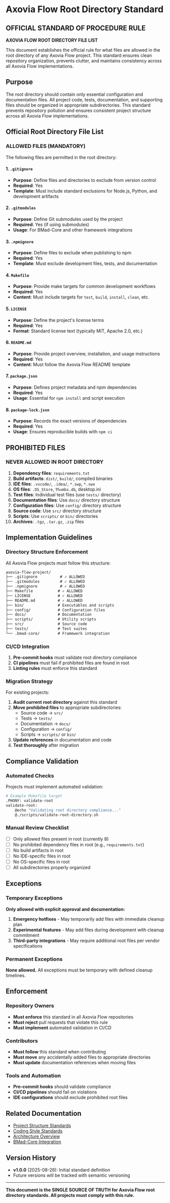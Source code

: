 # Axovia Flow Root Directory Standard

## OFFICIAL STANDARD OF PROCEDURE RULE

**AXOVIA FLOW ROOT DIRECTORY FILE LIST**

This document establishes the official rule for what files are allowed in the root directory of any Axovia Flow project. This standard ensures clean repository organization, prevents clutter, and maintains consistency across all Axovia Flow implementations.

## Purpose

The root directory should contain only essential configuration and documentation files. All project code, tests, documentation, and supporting files should be organized in appropriate subdirectories. This standard prevents repository pollution and ensures consistent project structure across all Axovia Flow implementations.

## Official Root Directory File List

### ALLOWED FILES (MANDATORY)

The following files are permitted in the root directory:

#### 1. `.gitignore`
- **Purpose**: Define files and directories to exclude from version control
- **Required**: Yes
- **Template**: Must include standard exclusions for Node.js, Python, and development artifacts

#### 2. `.gitmodules`
- **Purpose**: Define Git submodules used by the project
- **Required**: Yes (if using submodules)
- **Usage**: For BMad-Core and other framework integrations

#### 3. `.npmignore`
- **Purpose**: Define files to exclude when publishing to npm
- **Required**: Yes
- **Template**: Must exclude development files, tests, and documentation

#### 4. `Makefile`
- **Purpose**: Provide make targets for common development workflows
- **Required**: Yes
- **Content**: Must include targets for `test`, `build`, `install`, `clean`, etc.

#### 5. `LICENSE`
- **Purpose**: Define the project's license terms
- **Required**: Yes
- **Format**: Standard license text (typically MIT, Apache 2.0, etc.)

#### 6. `README.md`
- **Purpose**: Provide project overview, installation, and usage instructions
- **Required**: Yes
- **Content**: Must follow the Axovia Flow README template

#### 7. `package.json`
- **Purpose**: Defines project metadata and npm dependencies
- **Required**: Yes
- **Usage**: Essential for `npm install` and script execution

#### 8. `package-lock.json`
- **Purpose**: Records the exact versions of dependencies
- **Required**: Yes
- **Usage**: Ensures reproducible builds with `npm ci`

## PROHIBITED FILES

### NEVER ALLOWED IN ROOT DIRECTORY

1. **Dependency files**: `requirements.txt`
2. **Build artifacts**: `dist/`, `build/`, compiled binaries
3. **IDE files**: `.vscode/`, `.idea/`, `*.swp`, `*.swo`
4. **OS files**: `.DS_Store`, `Thumbs.db`, desktop.ini
5. **Test files**: Individual test files (use `tests/` directory)
6. **Documentation files**: Use `docs/` directory structure
7. **Configuration files**: Use `config/` directory structure
8. **Source code**: Use `src/` directory structure
9. **Scripts**: Use `scripts/` or `bin/` directories
10. **Archives**: `.tgz`, `.tar.gz`, `.zip` files

## Implementation Guidelines

### Directory Structure Enforcement

All Axovia Flow projects must follow this structure:

```markdown
axovia-flow-project/
├── .gitignore          # ✓ ALLOWED
├── .gitmodules         # ✓ ALLOWED
├── .npmignore          # ✓ ALLOWED
├── Makefile           # ✓ ALLOWED
├── LICENSE            # ✓ ALLOWED
├── README.md          # ✓ ALLOWED
├── bin/               # Executables and scripts
├── config/            # Configuration files
├── docs/              # Documentation
├── scripts/           # Utility scripts
├── src/               # Source code
├── tests/             # Test suites
└── .bmad-core/        # Framework integration
```

### CI/CD Integration

1. **Pre-commit hooks** must validate root directory compliance
2. **CI pipelines** must fail if prohibited files are found in root
3. **Linting rules** must enforce this standard

### Migration Strategy

For existing projects:

1. **Audit current root directory** against this standard
2. **Move prohibited files** to appropriate subdirectories:
   - Source code → `src/`
   - Tests → `tests/`
   - Documentation → `docs/`
   - Configuration → `config/`
   - Scripts → `scripts/` or `bin/`
3. **Update references** in documentation and code
4. **Test thoroughly** after migration

## Compliance Validation

### Automated Checks

Projects must implement automated validation:

```bash
# Example Makefile target
.PHONY: validate-root
validate-root:
	@echo "Validating root directory compliance..."
	@./scripts/validate-root-directory.sh
```

### Manual Review Checklist

- [ ] Only allowed files present in root (currently 8)
- [ ] No prohibited dependency files in root (e.g., `requirements.txt`)
- [ ] No build artifacts in root
- [ ] No IDE-specific files in root
- [ ] No OS-specific files in root
- [ ] All subdirectories properly organized

## Exceptions

### Temporary Exceptions

**Only allowed with explicit approval and documentation:**

1. **Emergency hotfixes** - May temporarily add files with immediate cleanup plan
2. **Experimental features** - May add files during development with cleanup commitment
3. **Third-party integrations** - May require additional root files per vendor specifications

### Permanent Exceptions

**None allowed.** All exceptions must be temporary with defined cleanup timelines.

## Enforcement

### Repository Owners

- **Must enforce** this standard in all Axovia Flow repositories
- **Must reject** pull requests that violate this rule
- **Must implement** automated validation in CI/CD

### Contributors

- **Must follow** this standard when contributing
- **Must move** any accidentally added files to appropriate directories
- **Must update** documentation references when moving files

### Tools and Automation

- **Pre-commit hooks** should validate compliance
- **CI/CD pipelines** should fail on violations
- **IDE configurations** should exclude prohibited root files

## Related Documentation

- [Project Structure Standards](project-structure.md)
- [Coding Style Standards](coding-style.md)
- [Architecture Overview](../architecture/overview.md)
- [BMad-Core Integration](../../.bmad-core/README.md)

## Version History

- **v1.0.0** (2025-08-28): Initial standard definition
- Future versions will be tracked with semantic versioning

---

**This document is the SINGLE SOURCE OF TRUTH for Axovia Flow root directory standards. All projects must comply with this rule.**
